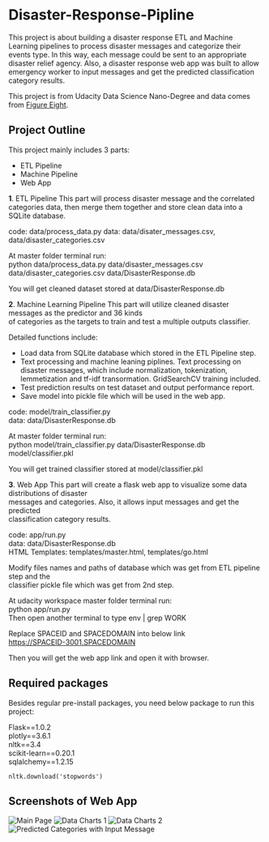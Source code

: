 # Disaster-Response-Pipline
This project is about building a disaster response ETL and Machine Learning
pipelines to process disaster messages and categorize their events type.
In this way, each message could be sent to an appropriate disaster relief agency.
Also, a disaster response web app was built to allow emergency worker to input
messages and get the predicted classification category results.

This project is from Udacity Data Science Nano-Degree and data comes from
[Figure Eight](https://www.figure-eight.com).


## Project Outline

This project mainly includes 3 parts:
* ETL Pipeline
* Machine Pipeline
* Web App

**1**. ETL Pipeline
This part will process disaster message and the correlated categories data,
then merge them together and store clean data into a SQLite database.

code: data/process_data.py
data: data/disater_messages.csv, data/disaster_categories.csv

At master folder terminal run: <br />
python data/process_data.py data/disaster_messages.csv data/disaster_categories.csv data/DisasterResponse.db <br />

You will get cleaned dataset stored at data/DisasterResponse.db <br />

**2**. Machine Learning Pipeline
This part will utilize cleaned disaster messages as the predictor and 36 kinds <br />
of categories as the targets to train and test a multiple outputs classifier.

Detailed functions include: <br />
* Load data from SQLite database which stored in the ETL Pipeline step.
* Text processing and machine leaning piplines.
  Text processing on disaster messages, which include normalization, tokenization,
  lemmetization and tf-idf transormation.
  GridSearchCV training included.
* Test prediction results on test dataset and output performance report.
* Save model into pickle file which will be used in the web app.

code: model/train_classifier.py <br />
data: data/DisasterResponse.db <br />

At master folder terminal run: <br />
python model/train_classifier.py data/DisasterResponse.db model/classifier.pkl <br />

You will get trained classifier stored at model/classifier.pkl <br />


**3**. Web App
This part will create a flask web app to visualize some data distributions of disaster <br />
messages and categories. Also, it allows input messages and get the predicted <br />
classification category results.  <br />

code: app/run.py <br />
data: data/DisasterResponse.db <br />
HTML Templates: templates/master.html, templates/go.html <br />

Modify files names and paths of database which was get from ETL pipeline step and the <br />
classifier pickle file which was get from 2nd step. <br />

At udacity workspace master folder terminal run: <br />
python app/run.py <br />
Then open another terminal to type env | grep WORK  <br />

Replace SPACEID and SPACEDOMAIN into below link <br />
https://SPACEID-3001.SPACEDOMAIN

Then you will get the web app link and open it with browser.

## Required packages
Besides regular pre-install packages, you need below package to run this project: <br />

Flask==1.0.2 <br />
plotly==3.6.1 <br />
nltk==3.4 <br />
scikit-learn==0.20.1 <br />
sqlalchemy==1.2.15 <br />

`nltk.download('stopwords')`


## Screenshots of Web App
![](/screenshots/WebApp1.png, 'Main Page')
![](screenshots/WebApp2.png, 'Data Charts 1')
![](screenshots/WebApp3.png, 'Data Charts 2')
![](screenshots/WebApp4.png, 'Predicted Categories with Input Message')
